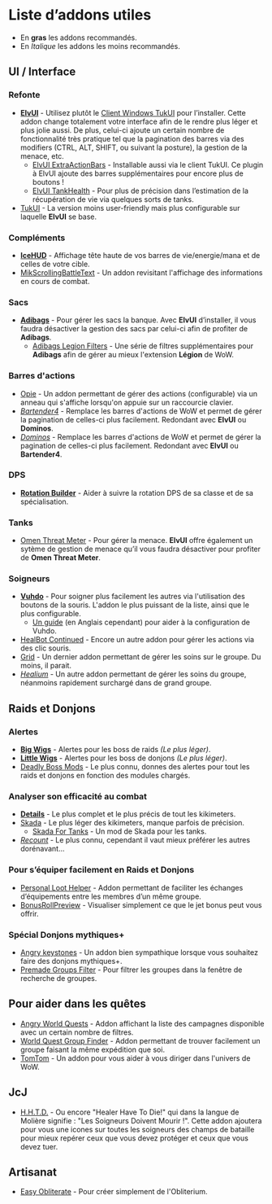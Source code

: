 # Liste d’addons utiles

- En **gras** les addons recommandés.
- En *Italique* les addons les moins recommandés.

## UI / Interface

### Refonte

- [**ElvUI**](http://www.tukui.org/dl.php) - Utilisez plutôt le [Client Windows TukUI](http://www.tukui.org/dl.php) pour l’installer. Cette addon change totalement votre interface afin de le rendre plus léger et plus jolie aussi. De plus, celui-ci ajoute un certain nombre de fonctionnalité très pratique tel que la pagination des barres via des modifiers (CTRL, ALT, SHIFT, ou suivant la posture), la gestion de la menace, etc.
  - [ElvUI ExtraActionBars](http://www.tukui.org/addons/index.php?act=view&id=65) - Installable aussi via le client TukUI. Ce plugin à ElvUI ajoute des barres supplémentaires pour encore plus de boutons !
  - [ElvUI TankHealth](http://www.tukui.org/addons/index.php?act=view&id=310) - Pour plus de précision dans l’estimation de la récupération de vie via quelques sorts de tanks.
- [TukUI](http://www.tukui.org/dl.php) - La version moins user-friendly mais plus configurable sur laquelle **ElvUI** se base.

### Compléments

- [**IceHUD**](https://mods.curse.com/addons/wow/ice-hud) - Affichage tête haute de vos barres de vie/energie/mana et de celles de votre cible.
- [MikScrollingBattleText](https://mods.curse.com/addons/wow/mik-scrolling-battle-text) - Un addon revisitant l'affichage des informations en cours de combat.

### Sacs

- [**Adibags**](https://mods.curse.com/addons/wow/adibags) - Pour gérer les sacs la banque. Avec **ElvUI** d’installer, il vous faudra désactiver la gestion des sacs par celui-ci afin de profiter de **Adibags**.
  - [Adibags Legion Filters](https://mods.curse.com/addons/wow/adibags-legion-filters) - Une série de filtres supplémentaires pour **Adibags** afin de gérer au mieux l'extension **Légion** de WoW.

### Barres d'actions

- [Opie](https://mods.curse.com/addons/wow/opie) - Un addon permettant de gérer des actions (configurable) via un anneau qui s'affiche lorsqu'on appuie sur un raccourcie clavier.
- [*Bartender4*](https://mods.curse.com/addons/wow/bartender4) - Remplace les barres d'actions de WoW et permet de gérer la pagination de celles-ci plus facilement. Redondant avec **ElvUI** ou **Dominos**.
- [*Dominos*](https://mods.curse.com/addons/wow/dominos) - Remplace les barres d'actions de WoW et permet de gérer la pagination de celles-ci plus facilement. Redondant avec **ElvUI** ou **Bartender4**.

### DPS

- [**Rotation Builder**](https://mods.curse.com/addons/wow/rotation-builder) - Aider à suivre la rotation DPS de sa classe et de sa spécialisation.

### Tanks

- [Omen Threat Meter](https://mods.curse.com/addons/wow/omen-threat-meter) - Pour gérer la menace. **ElvUI** offre également un sytème de gestion de menace qu’il vous faudra désactiver pour profiter de **Omen Threat Meter**.

### Soigneurs

- [**Vuhdo**](https://mods.curse.com/addons/wow/vuhdo) - Pour soigner plus facilement les autres via l'utilisation des boutons de la souris. L'addon le plus puissant de la liste, ainsi que le plus configurable.
  - [Un guide](http://www.icy-veins.com/forums/topic/11805-vuhdo-configuration-quick-start-guide/) (en Anglais cependant) pour aider à la configuration de Vuhdo.
- [HealBot Continued](https://mods.curse.com/addons/wow/heal-bot-continued) - Encore un autre addon pour gérer les actions via des clic souris.
- [Grid](https://mods.curse.com/addons/wow/grid) - Un dernier addon permettant de gérer les soins sur le groupe. Du moins, il parait.
- [*Healium*](https://mods.curse.com/addons/wow/healium) - Un autre addon permettant de gérer les soins du groupe, néanmoins rapidement surchargé dans de grand groupe.

## Raids et Donjons

### Alertes

- [**Big Wigs**](https://mods.curse.com/addons/wow/big-wigs) - Alertes pour les boss de raids *(Le plus léger)*.
- [**Little Wigs**](https://mods.curse.com/addons/wow/little-wigs) - Alertes pour les boss de donjons *(Le plus léger)*.
- [Deadly Boss Mods](https://mods.curse.com/addons/wow/deadly-boss-mods) - Le plus connu, donnes des alertes pour tout les raids et donjons en fonction des modules chargés.

### Analyser son efficacité au combat

- [**Details**](https://mods.curse.com/addons/wow/details) - Le plus complet et le plus précis de tout les kikimeters.
- [Skada](https://mods.curse.com/addons/wow/skada) - Le plus léger des kikimeters, manque parfois de précision.
  - [Skada For Tanks](https://mods.curse.com/addons/wow/skada-for-tanks) - Un mod de Skada pour les tanks.
- [*Recount*](https://mods.curse.com/addons/wow/recount) - Le plus connu, cependant il vaut mieux préférer les autres dorénavant...

### Pour s’équiper facilement en Raids et Donjons

- [Personal Loot Helper](https://mods.curse.com/addons/wow/personal-loot-helper) - Addon permettant de faciliter les échanges d’équipements entre les membres d’un même groupe.
- [BonusRollPreview](https://mods.curse.com/addons/wow/bonusrollpreview) - Visualiser simplement ce que le jet bonus peut vous offrir.

### Spécial Donjons mythiques+

- [Angry keystones](https://mods.curse.com/addons/wow/angry-keystones) - Un addon bien sympathique lorsque vous souhaitez faire des donjons mythiques+.
- [Premade Groups Filter](https://mods.curse.com/addons/wow/premade-groups-filter) - Pour filtrer les groupes dans la fenêtre de recherche de groupes.

## Pour aider dans les quêtes

- [Angry World Quests](https://mods.curse.com/addons/wow/angry-world-quests) - Addon affichant la liste des campagnes disponible avec un certain nombre de filtres.
- [World Quest Group Finder](https://mods.curse.com/addons/wow/worldquestgroupfinder) - Addon permettant de trouver facilement un groupe faisant la même expédition que soi.
- [TomTom](https://mods.curse.com/addons/wow/tomtom) - Un addon pour vous aider à vous diriger dans l'univers de WoW.

## JcJ

- [H.H.T.D.](https://mods.curse.com/addons/wow/h-h-t-d) - Ou encore "Healer Have To Die!" qui dans la langue de Molière signifie : "Les Soigneurs Doivent Mourir !". Cette addon ajoutera pour vous une icones sur toutes les soigneurs des champs de bataille pour mieux repérer ceux que vous devez protéger et ceux que vous devez tuer.

## Artisanat

- [Easy Obliterate](https://mods.curse.com/addons/wow/easy_obliterate) - Pour créer simplement de l'Obliterium.
